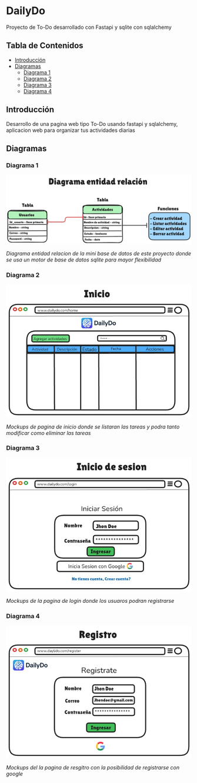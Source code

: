 # DailyDo
Proyecto de To-Do desarrollado con Fastapi y sqlite con sqlalchemy 
## Tabla de Contenidos

- [Introducción](#introducción)
- [Diagramas](#diagramas)
  - [Diagrama 1](#diagrama-1)
  - [Diagrama 2](#diagrama-2)
  - [Diagrama 3](#diagrama-3)
  - [Diagrama 4](#diagrama-4)


## Introducción

Desarrollo de una pagina web tipo To-Do usando fastapi y sqlalchemy, aplicacion web para organizar tus actividades diarias 

## Diagramas

### Diagrama 1

![Modelo entidad relacion](Diagramas/Entidad_relacion.jpg)

*Diagrama entidad relacion de la mini base de datos de este proyecto donde se usa un motor de base de datos sqlite para mayor flexibilidad*

### Diagrama 2

![Pagina de inicio](Diagramas/Pagina_inicio.jpg)

*Mockups de pagina de inicio donde se listaran las tareas y podra tanto modificar como eliminar las tareas*

### Diagrama 3

![Pagina de inicio de sesion](Diagramas/Inicio_de_sesion.jpg)

*Mockups de la pagina de login donde los usuaros podran registrarse*

### Diagrama 4

![Pagina de registro](Diagramas/Registro.jpg)

*Mockups del la pagina de resgitro con la posibilidad de registrarse con google*


